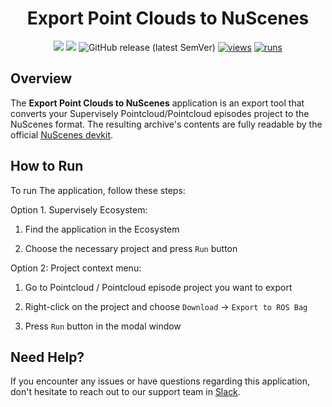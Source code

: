 <div align="center" markdown>

<img align="center" src="">

# Export Point Clouds to NuScenes

[![](https://img.shields.io/badge/supervisely-ecosystem-brightgreen)](https://ecosystem.supervise.ly/apps/supervisely-ecosystem/export-to-nuscenes)
[![](https://img.shields.io/badge/slack-chat-green.svg?logo=slack)](https://supervise.ly/slack)
![GitHub release (latest SemVer)](https://img.shields.io/github/v/release/supervisely-ecosystem/export-to-nuscenes)
[![views](https://app.supervise.ly/img/badges/views/supervisely-ecosystem/export-to-nuscenes.png)](https://supervise.ly)
[![runs](https://app.supervise.ly/img/badges/runs/supervisely-ecosystem/export-to-nuscenes.png)](https://supervise.ly)

</div>

## Overview

The **Export Point Clouds to NuScenes** application is an export tool that converts your Supervisely Pointcloud/Pointcloud episodes project to the NuScenes format. The resulting archive's contents are fully readable by the official [NuScenes devkit](https://github.com/nutonomy/nuscenes-devkit).

## How to Run

To run The application, follow these steps:

Option 1. Supervisely Ecosystem:

1. Find the application in the Ecosystem

2. Choose the necessary project and press `Run` button

Option 2: Project context menu:

1. Go to Pointcloud / Pointcloud episode project you want to export

2. Right-click on the project and choose `Download` -> `Export to ROS Bag`

3. Press `Run` button in the modal window

## Need Help?

If you encounter any issues or have questions regarding this application, don't hesitate to reach out to our support team in [Slack](https://supervisely.com/slack/).
